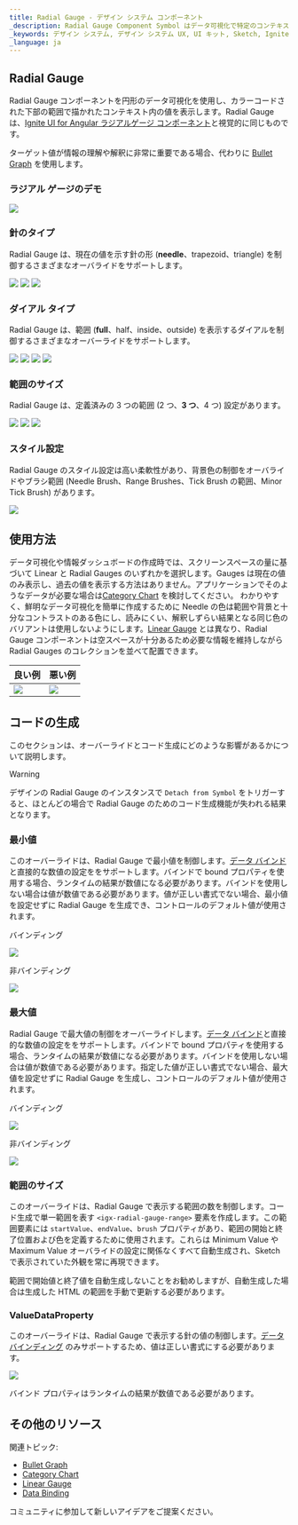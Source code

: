 ```yaml
---
title: Radial Gauge - デザイン システム コンポーネント
_description: Radial Gauge Component Symbol はデータ可視化で特定のコンテキストの値を表示します。
_keywords: デザイン システム, デザイン システム UX, UI キット, Sketch, Ignite UI for Angular, Sketch to Angular, Angular, Angular デザイン システム, Sketch からコードをエクスポート, Angular 用のデザイン キット, Sketch HTML, Sketch to HTML, Sketch UI キット
_language: ja
---
```


## Radial Gauge

Radial Gauge コンポーネントを円形のデータ可視化を使用し、カラーコードされた下部の範囲で描かれたコンテキスト内の値を表示します。Radial Gauge は、[Ignite UI for Angular ラジアルゲージ コンポーネント](https://jp.infragistics.com/products/ignite-ui-angular/angular/components/radialgauge.html)と視覚的に同じものです。

ターゲット値が情報の理解や解釈に非常に重要である場合、代わりに [Bullet Graph](bullet-graph.md) を使用します。

### ラジアル ゲージのデモ

<img class="responsive-img" src="../images/radial_gauge_three_ranges.png" srcset="../images/radial_gauge_three_ranges@2x.png 2x" />

### 針のタイプ

Radial Gauge は、現在の値を示す針の形 (**needle**、trapezoid、triangle) を制御するさまざまなオーバライドをサポートします。

<img class="responsive-img" src="../images/radial_gauge_three_ranges.png" srcset="../images/radial_gauge_three_ranges@2x.png 2x" />
<img class="responsive-img" src="../images/radial_gauge_trapezoid.png" srcset="../images/radial_gauge_trapezoid@2x.png 2x" />
<img class="responsive-img" src="../images/radial_gauge_triangle.png" srcset="../images/radial_gauge_triangle@2x.png 2x" />

### ダイアル タイプ

Radial Gauge は、範囲 (**full**、half、inside、outside) を表示するダイアルを制御するさまざまなオーバーライドをサポートします。

<img class="responsive-img" src="../images/radial_gauge_three_ranges.png" srcset="../images/radial_gauge_three_ranges@2x.png 2x" />
<img class="responsive-img" src="../images/radial_gauge_half.png" srcset="../images/radial_gauge_half@2x.png 2x" />
<img class="responsive-img" src="../images/radial_gauge_inside.png" srcset="../images/radial_gauge_inside@2x.png 2x" />
<img class="responsive-img" src="../images/radial_gauge_outside.png" srcset="../images/radial_gauge_outside@2x.png 2x" />

### 範囲のサイズ

Radial Gauge は、定義済みの 3 つの範囲 (2 つ、**3 つ**、4 つ) 設定があります。

<img class="responsive-img" src="../images/radial_gauge_two_ranges.png" srcset="../images/radial_gauge_two_ranges@2x.png 2x" />
<img class="responsive-img" src="../images/radial_gauge_three_ranges.png" srcset="../images/radial_gauge_three_ranges@2x.png 2x" />
<img class="responsive-img" src="../images/radial_gauge_four_ranges.png" srcset="../images/radial_gauge_four_ranges@2x.png 2x" />

### スタイル設定

Radial Gauge のスタイル設定は高い柔軟性があり、背景色の制御をオーバライドやブラシ範囲 (Needle Brush、Range Brushes、Tick Brush の範囲、Minor Tick Brush) があります。

<img class="responsive-img" src="../images/radial_gauge_styling.png" srcset="../images/radial_gauge_styling@2x.png 2x" />

## 使用方法

データ可視化や情報ダッシュボードの作成時では、スクリーンスペースの量に基づいて Linear と Radial Gauges のいずれかを選択します。Gauges は現在の値のみ表示し、過去の値を表示する方法はありません。アプリケーションでそのようなデータが必要な場合は[Category Chart](chart-category.md) を検討してください。
わかりやすく、鮮明なデータ可視化を簡単に作成するために Needle の色は範囲や背景と十分なコントラストのある色にし、読みにくい、解釈しずらい結果となる同じ色のバリアントは使用しないようにします。[Linear Gauge](linear-gauge) とは異なり、Radial Gauge コンポーネントは空スペースが十分あるため必要な情報を維持しながら Radial Gauges のコレクションを並べて配置できます。

| 良い例                                                                                       |悪い例                                                                                        |
| ---------------------------------------------------------------------------------------- | -------------------------------------------------------------------------------------------- |
| <img class="responsive-img" src="../images/radial_gauge_do.png" srcset="../images/radial_gauge_do@2x.png 2x" />|<img class="responsive-img" src="../images/radial_gauge_dont.png" srcset="../images/radial_gauge_dont@2x.png 2x" /> |

## コードの生成

このセクションは、オーバーライドとコード生成にどのような影響があるかについて説明します。

> [!WARNING]
> デザインの Radial Gauge のインスタンスで `Detach from Symbol` をトリガーすると、ほとんどの場合で Radial Gauge のためのコード生成機能が失われる結果となります。

### 最小値

このオーバーライドは、Radial Gauge で最小値を制御します。[データ バインド](../codegen/data-binding.md)と直接的な数値の設定ををサポートします。バインドで bound プロパティを使用する場合、ランタイムの結果が数値になる必要があります。バインドを使用しない場合は値が数値である必要があります。値が正しい書式でない場合、最小値を設定せずに Radial Gauge を生成でき、コントロールのデフォルト値が使用されます。

バインディング

<img class="responsive-img" src="../images/linear_gauge_bind_min.png"/>

非バインディング

<img class="responsive-img" src="../images/linear_gauge_nobind_min.png"/>

### 最大値

Radial Gauge で最大値の制御をオーバーライドします。[データ バインド](../codegen/data-binding.md)と直接的な数値の設定ををサポートします。バインドで bound プロパティを使用する場合、ランタイムの結果が数値になる必要があります。バインドを使用しない場合は値が数値である必要があります。指定した値が正しい書式でない場合、最大値を設定せずに Radial Gauge を生成し、コントロールのデフォルト値が使用されます。

バインディング

<img class="responsive-img" src="../images/linear_gauge_bind_max.png"/>

非バインディング

<img class="responsive-img" src="../images/linear_gauge_nobind_max.png"/>

### 範囲のサイズ

このオーバーライドは、Radial Gauge で表示する範囲の数を制御します。コード生成で単一範囲を表す `<igx-radial-gauge-range>` 要素を作成します。この範囲要素には `startValue`、`endValue`、`brush` プロパティがあり、範囲の開始と終了位置および色を定義するために使用されます。これらは Minimum Value や Maximum Value オーバライドの設定に関係なくすべて自動生成され、Sketch で表示されていた外観を常に再現できます。

範囲で開始値と終了値を自動生成しないことをお勧めしますが、自動生成した場合は生成した HTML の範囲を手動で更新する必要があります。

### ValueDataProperty

このオーバーライドは、Radial Gauge で表示する針の値の制御します。[データ バインディング](../codegen/data-binding.md) のみサポートするため、値は正しい書式にする必要があります。

<img class="responsive-img" src="../images/linear_gauge_valueprop.png"/>

バインド プロパティはランタイムの結果が数値である必要があります。

## その他のリソース

関連トピック:

- [Bullet Graph](bullet-graph.md)
- [Category Chart](chart-category.md)
- [Linear Gauge](linear-gauge.md)
- [Data Binding](../codegen/data-binding.md)
  <div class="divider--half"></div>

コミュニティに参加して新しいアイデアをご提案ください。



